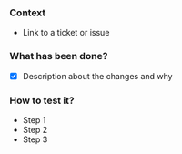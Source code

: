 ### Context

- Link to a ticket or issue

### What has been done?

- [x] Description about the changes and why

### How to test it?

- Step 1
- Step 2
- Step 3